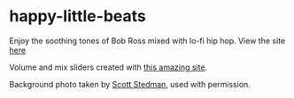 # happy-little-beats
Enjoy the soothing tones of Bob Ross mixed with lo-fi hip hop. View the site [here](https://metasloth.github.io/happy-little-beats/)

Volume and mix sliders created with [this amazing site](http://danielstern.ca/range.css/#/).

Background photo taken by [Scott Stedman](http://www.scottstedman.com/january-13th-2016/), used with permission.